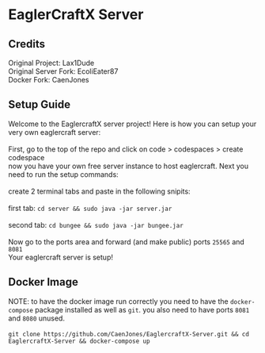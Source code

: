 # EaglerCraftX Server

## Credits
Original Project: Lax1Dude
<br>
Original Server Fork: EcoliEater87
<br>
Docker Fork: CaenJones
<br>
## Setup Guide
Welcome to the EaglercraftX server project! Here is how you can setup your very own eaglercraft server:
<br>
<br>
First, go to the top of the repo and click on code > codespaces > create codespace
<br>
now you have your own free server instance to host eaglercraft. Next you need to run the setup commands:
<br>
<br>
create 2 terminal tabs and paste in the following snipits:
<br>
<br>
first tab: `cd server && sudo java -jar server.jar`
<br>
<br>
second tab: `cd bungee && sudo java -jar bungee.jar`
<br>
<br>
Now go to the ports area and forward (and make public) ports `25565` and `8081`
<br>
Your eaglercraft server is setup!

## Docker Image
NOTE: to have the docker image run correctly you need to have the `docker-compose` package installed as well as `git`. you also need to have ports `8081` and `8080` unused.
<br>
<br>
```git clone https://github.com/CaenJones/EaglercraftX-Server.git && cd EaglercraftX-Server && docker-compose up```
